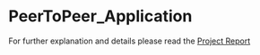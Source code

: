 # PeerToPeer_Application

For further explanation and details please read the [Project Report](Report.pdf) 
